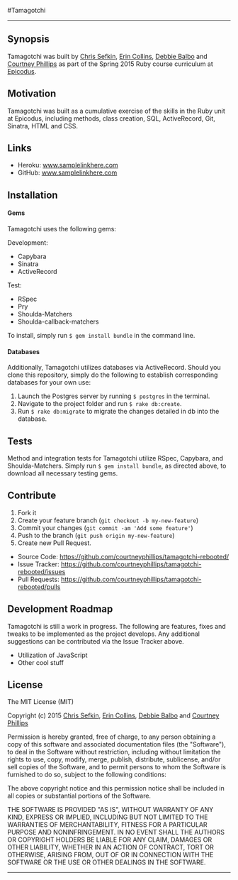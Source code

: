 #Tamagotchi

---

## Synopsis

Tamagotchi was built by [Chris Sefkin](https://github.com/c-sefkin), [Erin Collins](https://github.com/theerincollins), [Debbie Balbo](https://github.com/dbalbo) and [Courtney Phillips](https://github.com/courtneyphillips) as part of the Spring 2015 Ruby course curriculum at [Epicodus](https://www.epicodus.com/).

## Motivation

Tamagotchi was built as a cumulative exercise of the skills in the Ruby unit at Epicodus, including methods, class creation, SQL, ActiveRecord, Git, Sinatra, HTML and CSS.

## Links

  - Heroku: www.samplelinkhere.com
  - GitHub: www.samplelinkhere.com

## Installation

#### Gems

Tamagotchi uses the following gems:

Development:
  - Capybara
  - Sinatra
  - ActiveRecord

Test:
  - RSpec
  - Pry
  - Shoulda-Matchers
  - Shoulda-callback-matchers

To install, simply run `$ gem install bundle` in the command line.

#### Databases

Additionally, Tamagotchi utilizes databases via ActiveRecord. Should you clone this repository, simply do the following to establish corresponding databases for your own use:

1. Launch the Postgres server by running `$ postgres` in the terminal.
2. Navigate to the project folder and run `$ rake db:create`.
3. Run `$ rake db:migrate` to migrate the changes detailed in db into the database.

## Tests

Method and integration tests for Tamagotchi utilize RSpec, Capybara, and Shoulda-Matchers. Simply run `$ gem install bundle`, as directed above, to download all necessary testing gems.

## Contribute

1. Fork it
2. Create your feature branch (`git checkout -b my-new-feature`)
3. Commit your changes (`git commit -am 'Add some feature'`)
4. Push to the branch (`git push origin my-new-feature`)
5. Create new Pull Request.

  - Source Code: https://github.com/courtneyphillips/tamagotchi-rebooted/
  - Issue Tracker: https://github.com/courtneyphillips/tamagotchi-rebooted/issues
  - Pull Requests: https://github.com/courtneyphillips/tamagotchi-rebooted/pulls

## Development Roadmap

Tamagotchi is still a work in progress. The following are features, fixes and tweaks to be implemented as the project develops. Any additional suggestions can be contributed via the Issue Tracker above.

  - Utilization of JavaScript
  - Other cool stuff

## License

The MIT License (MIT)

Copyright (c) 2015 [Chris Sefkin](https://github.com/c-sefkin), [Erin Collins](https://github.com/theerincollins), [Debbie Balbo](https://github.com/dbalbo) and [Courtney Phillips](https://github.com/courtneyphillips)

Permission is hereby granted, free of charge, to any person obtaining a copy
of this software and associated documentation files (the "Software"), to deal
in the Software without restriction, including without limitation the rights
to use, copy, modify, merge, publish, distribute, sublicense, and/or sell
copies of the Software, and to permit persons to whom the Software is
furnished to do so, subject to the following conditions:

The above copyright notice and this permission notice shall be included in
all copies or substantial portions of the Software.

THE SOFTWARE IS PROVIDED "AS IS", WITHOUT WARRANTY OF ANY KIND, EXPRESS OR
IMPLIED, INCLUDING BUT NOT LIMITED TO THE WARRANTIES OF MERCHANTABILITY,
FITNESS FOR A PARTICULAR PURPOSE AND NONINFRINGEMENT. IN NO EVENT SHALL THE
AUTHORS OR COPYRIGHT HOLDERS BE LIABLE FOR ANY CLAIM, DAMAGES OR OTHER
LIABILITY, WHETHER IN AN ACTION OF CONTRACT, TORT OR OTHERWISE, ARISING FROM,
OUT OF OR IN CONNECTION WITH THE SOFTWARE OR THE USE OR OTHER DEALINGS IN
THE SOFTWARE.

---
